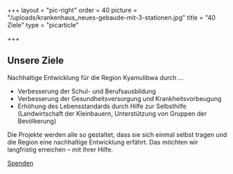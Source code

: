 +++
layout = "pic-right"
order = 40
picture = "/uploads/krankenhaus_neues-gebaude-mit-3-stationen.jpg"
title = "40 Ziele"
type = "picarticle"

+++
## Unsere Ziele

Nachhaltige Entwicklung für die Region Kyamulibwa durch ...

* Verbesserung der Schul- und Berufsausbildung
* Verbesserung der Gesundheitsversorgung und Krankheitsvorbeugung
* Erhöhung des Lebensstandards durch Hilfe zur Selbsthilfe (Landwirtschaft der Kleinbauern, Unterstützung von Gruppen der Bevölkerung)

Die Projekte werden alle so gestaltet, dass sie sich einmal selbst tragen und die Region eine nachhaltige Entwicklung erfährt. Das möchten wir langfristig erreichen – mit Ihrer Hilfe.

[Spenden](/spenden/)